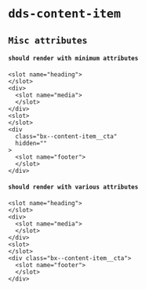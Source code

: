 # `dds-content-item`

## `Misc attributes`

####   `should render with minimum attributes`

```
<slot name="heading">
</slot>
<div>
  <slot name="media">
  </slot>
</div>
<slot>
</slot>
<div
  class="bx--content-item__cta"
  hidden=""
>
  <slot name="footer">
  </slot>
</div>

```

####   `should render with various attributes`

```
<slot name="heading">
</slot>
<div>
  <slot name="media">
  </slot>
</div>
<slot>
</slot>
<div class="bx--content-item__cta">
  <slot name="footer">
  </slot>
</div>

```

